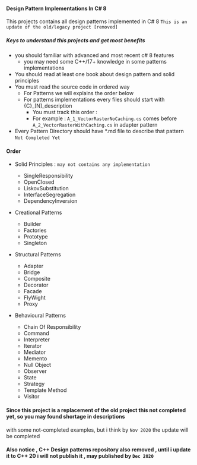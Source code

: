 #### Design Pattern Implementations In C# 8

This projects contains all design patterns implemented in C# 8
`This is an update of the old/legacy project [removed]`

##### Keys to understand this projects and get most benefits
* you should familiar with advanced and most recent c# 8 features
    * you may need some C++/17+ knowledge in some patterns implementations
* You should read at least one book about design pattern and solid principles
* You must read the source code in ordered way
    * For Patterns we will explains the order below
    * For patterns implementations every files should start with {C}\_\[N\]\_description
        * You must track this order :
        * For example : `A_1_VectorRasterNoCaching.cs` comes before `A_2_VectorRasterWithCaching.cs` in adapter pattern
* Every Pattern Directory should have *.md file to describe that pattern `Not Completed Yet`
    
    
#### Order
    
* Solid Principles : `may not contains any implementation`
    * SingleResponsibility
    * OpenClosed
    * LiskovSubstitution
    * InterfaceSegregation
    * DependencyInversion
    
* Creational Patterns
    * Builder
    * Factories
    * Prototype
    * Singleton
* Structural Patterns
    * Adapter
    * Bridge
    * Composite
    * Decorator
    * Facade
    * FlyWight
    * Proxy
* Behavioural Patterns
    * Chain Of Responsibility
    * Command
    * Interpreter
    * Iterator
    * Mediator
    * Memento
    * Null Object
    * Observer
    * State
    * Strategy
    * Template Method
    * Visitor
    
#### Since this project is a replacement of the old project this not completed yet, so you may found shortage in descriptions
with some not-completed examples, but i think by `Nov 2020` the update will be completed
   
#### Also notice , C++ Design patterns repository also removed , until i update it to C++ 20 i will not publish it , may published by `Dec 2020`

